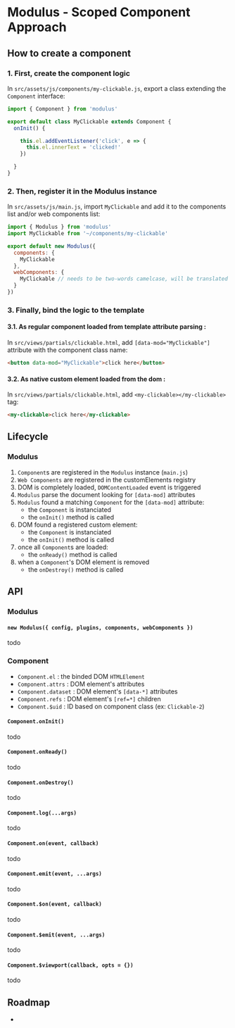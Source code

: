 # Modulus - Scoped Component Approach


## How to create a component

### 1. First, create the component logic

In `src/assets/js/components/my-clickable.js`, export a class extending the `Component` interface:
```js
import { Component } from 'modulus'

export default class MyClickable extends Component {
  onInit() {

    this.el.addEventListener('click', e => {
      this.el.innerText = 'clicked!'
    })

  }
}
```

### 2. Then, register it in the Modulus instance

In `src/assets/js/main.js`, import `MyClickable` and add it to the components list and/or web components list:
```js
import { Modulus } from 'modulus'
import MyClickable from '~/components/my-clickable'

export default new Modulus({
  components: {
    MyClickable
  },
  webComponents: {
    MyClickable // needs to be two-words camelcase, will be translated to 'my-clickable'
  }
})
```


### 3. Finally, bind the logic to the template

#### 3.1. As regular component loaded from template attribute parsing :

In `src/views/partials/clickable.html`, add `[data-mod="MyClickable"]` attribute with the component class name:
```html
<button data-mod="MyClickable">click here</button>
```

#### 3.2. As native custom element loaded from the dom :

In `src/views/partials/clickable.html`, add `<my-clickable></my-clickable>` tag:
```html
<my-clickable>click here</my-clickable>
```


## Lifecycle

### Modulus

1. `Component`s are registered in the `Modulus` instance (`main.js`)
2. `Web Components` are registered in the customElements registry
3. DOM is completely loaded, `DOMContentLoaded` event is triggered
4. `Modulus` parse the document looking for `[data-mod]` attributes
5. `Modulus` found a matching `Component` for the `[data-mod]` attribute:
    - the `Component` is instanciated
    - the `onInit()` method is called
6. DOM found a registered custom element:
    - the `Component` is instanciated
    - the `onInit()` method is called
7. once all `Component`s are loaded:
    - the `onReady()` method is called
8. when a `Component`'s DOM element is removed
    - the `onDestroy()` method is called


## API

### Modulus

#### `new Modulus({ config, plugins, components, webComponents })`

todo

### Component

- `Component.el` : the binded DOM `HTMLElement`
- `Component.attrs` : DOM element's attributes
- `Component.dataset` : DOM element's `[data-*]` attributes
- `Component.refs` : DOM element's `[ref=*]` children
- `Component.$uid` : ID based on component class (ex: `Clickable-2`)

#### `Component.onInit()`

todo

#### `Component.onReady()`

todo

#### `Component.onDestroy()`

todo

#### `Component.log(...args)`

todo

#### `Component.on(event, callback)`

todo

#### `Component.emit(event, ...args)`

todo

#### `Component.$on(event, callback)`

todo

#### `Component.$emit(event, ...args)`

todo

#### `Component.$viewport(callback, opts = {})`

todo


## Roadmap

- 